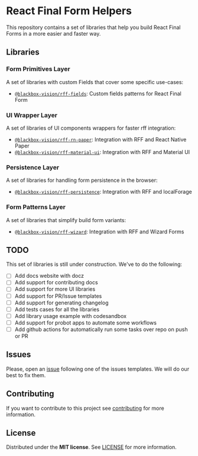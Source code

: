 # React Final Form Helpers

This repository contains a set of libraries that help you build React Final Forms in a more easier and faster way.

## Libraries

### Form Primitives Layer

A set of libraries with custom Fields that cover some specific use-cases:

- [`@blackbox-vision/rff-fields`](https://github.com/BlackBoxVision/react-final-form-helpers/blob/master/packages/rff-fields/README.md): Custom fields patterns for React Final Form

### UI Wrapper Layer

A set of libraries of UI components wrappers for faster rff integration:

- [`@blackbox-vision/rff-rn-paper`](https://github.com/BlackBoxVision/react-final-form-helpers/blob/master/packages/rff-rn-paper/README.md): Integration with RFF and React Native Paper
- [`@blackbox-vision/rff-material-ui`](https://github.com/BlackBoxVision/react-final-form-helpers/blob/master/packages/rff-material-ui/README.md): Integration with RFF and Material UI

### Persistence Layer

A set of libraries for handling form persistence in the browser:

- [`@blackbox-vision/rff-persistence`](https://github.com/BlackBoxVision/react-final-form-helpers/blob/master/packages/rff-persistence/README.md): Integration with RFF and localForage

### Form Patterns Layer

A set of libraries that simplify build form variants:

- [`@blackbox-vision/rff-wizard`](https://github.com/BlackBoxVision/react-final-form-helpers/blob/master/packages/rff-wizard/README.md): Integration with RFF and Wizard Forms

## TODO

This set of libraries is still under construction. We've to do the following:

- [ ] Add docs website with docz
- [ ] Add support for contributing docs
- [ ] Add support for more UI libraries
- [ ] Add support for PR/Issue templates
- [ ] Add support for generating changelog
- [ ] Add tests cases for all the libraries
- [ ] Add library usage example with codesandbox
- [ ] Add support for probot apps to automate some workflows
- [ ] Add github actions for automatically run some tasks over repo on push or PR

## Issues

Please, open an [issue](https://github.com/BlackBoxVision/styled-animation/issues) following one of the issues templates. We will do our best to fix them.

## Contributing

If you want to contribute to this project see [contributing](https://github.com/BlackBoxVision/styled-animation/blob/master/CONTRIBUTING.md) for more information.

## License

Distributed under the **MIT license**. See [LICENSE](https://github.com/BlackBoxVision/styled-animation/blob/master/LICENSE) for more information.
